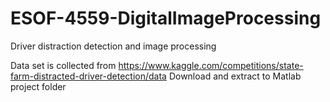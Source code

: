 # ESOF-4559-DigitalImageProcessing
Driver distraction detection and image processing

Data set is collected from https://www.kaggle.com/competitions/state-farm-distracted-driver-detection/data
Download and extract to Matlab project folder
